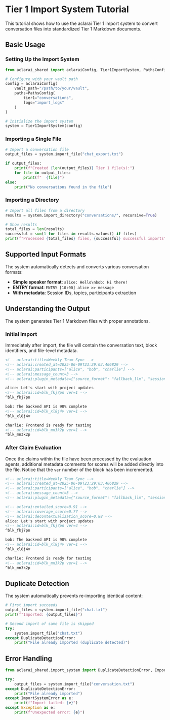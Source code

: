 # Tier 1 Import System Tutorial

This tutorial shows how to use the aclarai Tier 1 import system to convert conversation files into standardized Tier 1 Markdown documents.

## Basic Usage

### Setting Up the Import System

```python
from aclarai_shared import aclaraiConfig, Tier1ImportSystem, PathsConfig

# Configure with your vault path
config = aclaraiConfig(
    vault_path="/path/to/your/vault",
    paths=PathsConfig(
        tier1="conversations",
        logs="import_logs"
    )
)

# Initialize the import system
system = Tier1ImportSystem(config)
```

### Importing a Single File

```python
# Import a conversation file
output_files = system.import_file("chat_export.txt")

if output_files:
    print(f"Created {len(output_files)} Tier 1 file(s):")
    for file in output_files:
        print(f"  {file}")
else:
    print("No conversations found in the file")
```

### Importing a Directory

```python
# Import all files from a directory
results = system.import_directory("conversations/", recursive=True)

# Show results
total_files = len(results)
successful = sum(1 for files in results.values() if files)
print(f"Processed {total_files} files, {successful} successful imports")
```

## Supported Input Formats

The system automatically detects and converts various conversation formats:

-   **Simple speaker format**: `alice: Hello\nbob: Hi there!`
-   **ENTRY format**: `ENTRY [10:00] alice >> message`
-   **With metadata**: Session IDs, topics, participants extraction

## Understanding the Output

The system generates Tier 1 Markdown files with proper annotations.

### Initial Import

Immediately after import, the file will contain the conversation text, block identifiers, and file-level metadata.

```markdown
<!-- aclarai:title=Weekly Team Sync -->
<!-- aclarai:created_at=2025-06-09T23:29:03.406829 -->
<!-- aclarai:participants=["alice", "bob", "charlie"] -->
<!-- aclarai:message_count=3 -->
<!-- aclarai:plugin_metadata={"source_format": "fallback_llm", "session_id": "team_weekly_20250609"} -->

alice: Let's start with project updates
<!-- aclarai:id=blk_fkj7pn ver=1 -->
^blk_fkj7pn

bob: The backend API is 90% complete
<!-- aclarai:id=blk_xl8j4v ver=1 -->
^blk_xl8j4v

charlie: Frontend is ready for testing
<!-- aclarai:id=blk_mn3k2p ver=1 -->
^blk_mn3k2p
```

### After Claim Evaluation

Once the claims within the file have been processed by the evaluation agents, additional metadata comments for scores will be added directly into the file. Notice that the `ver` number of the block has been incremented.

```markdown
<!-- aclarai:title=Weekly Team Sync -->
<!-- aclarai:created_at=2025-06-09T23:29:03.406829 -->
<!-- aclarai:participants=["alice", "bob", "charlie"] -->
<!-- aclarai:message_count=3 -->
<!-- aclarai:plugin_metadata={"source_format": "fallback_llm", "session_id": "team_weekly_20250609"} -->

<!-- aclarai:entailed_score=0.91 -->
<!-- aclarai:coverage_score=0.77 -->
<!-- aclarai:decontextualization_score=0.88 -->
alice: Let's start with project updates
<!-- aclarai:id=blk_fkj7pn ver=4 -->
^blk_fkj7pn

bob: The backend API is 90% complete
<!-- aclarai:id=blk_xl8j4v ver=1 -->
^blk_xl8j4v

charlie: Frontend is ready for testing
<!-- aclarai:id=blk_mn3k2p ver=1 -->
^blk_mn3k2p
```

## Duplicate Detection

The system automatically prevents re-importing identical content:

```python
# First import succeeds
output_files = system.import_file("chat.txt")
print(f"Imported: {output_files}")

# Second import of same file is skipped
try:
    system.import_file("chat.txt")
except DuplicateDetectionError:
    print("File already imported (duplicate detected)")
```

## Error Handling

```python
from aclarai_shared.import_system import DuplicateDetectionError, ImportSystemError

try:
    output_files = system.import_file("conversation.txt")
except DuplicateDetectionError:
    print("File already imported")
except ImportSystemError as e:
    print(f"Import failed: {e}")
except Exception as e:
    print(f"Unexpected error: {e}")
```